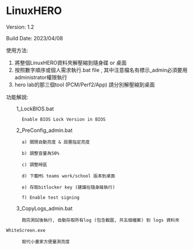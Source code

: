 # LinuxHERO

Version: 1.2

Build Date: 2023/04/08


使用方法:
      
1. 將整個LinuxHERO資料夾解壓縮到隨身碟 or 桌面
2. 按照數字順序或個人需求執行.bat file , 其中注意檔名有標示_admin必須要用administrator權限執行
3. hero lab的那三個tool (PCM/Perf2/App) 請分別解壓縮到桌面


功能解說:

    1_LockBIOS.bat
          
          Enable BIOS Lock Version in BIOS

    2_PreConfig_admin.bat
            
          a) 關閉自動亮度 & 設置指定亮度
            
          b) 調整音量為50%
            
          c) 調整時區
            
          d) 下載MS teams work/school 版本到桌面
            
          e) 存取bitlocker key (建議在隨身碟執行)
            
          f) Enable test signing

    3_CopyLogs_admin.bat
            
          跑完測試後執行, 自動存取所有log (包含截圖, 共五個檔案) 到 logs 資料夾
          
    WhiteScreen.exe
    
          取代小畫家方便量測亮度


